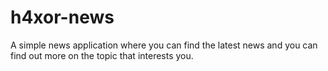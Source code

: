 # h4xor-news
A simple news application where you can find the latest news and you can find out more on the topic that interests you.
